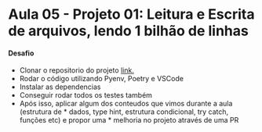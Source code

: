 # Aula 05 - Projeto 01: Leitura e Escrita de arquivos, lendo 1 bilhão de linhas

#### Desafio
* Clonar o repositorio do projeto [link.](https://github.com/lvgalvao/One-Billion-Row-Challenge-Python)
* Rodar o código utilizando Pyenv, Poetry e VSCode
* Instalar as dependencias
* Conseguir rodar todos os testes também
* Após isso, aplicar algum dos conteudos que vimos durante a aula (estrutura de * dados, type hint, estrutura condicional, try catch, funções etc) e propor uma * melhoria no projeto através de uma PR